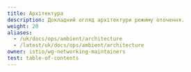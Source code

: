 ```yaml
---
title: Архітектура
description: Докладний огляд архітектури режиму оточення.
weight: 20
aliases:
  - /uk/docs/ops/ambient/architecture
  - /latest/uk/docs/ops/ambient/architecture
owner: istio/wg-networking-maintainers
test: table-of-contents
---
```

